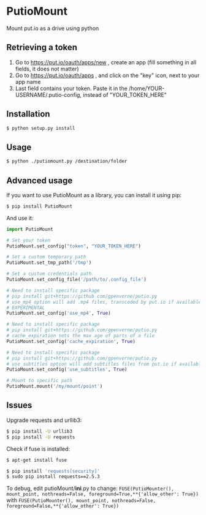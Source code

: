 # PutioMount
Mount put.io as a drive using python

## Retrieving a token
1) Go to https://put.io/oauth/apps/new , create an app (fill something in all fields, it does not matter)  
2) Go to https://put.io/oauth/apps , and click on the "key" icon, next to your app name  
3) Last field contains your token. Paste it in the /home/YOUR-USERNAME/.putio-config, instead of "YOUR_TOKEN_HERE"

## Installation
```bash
$ python setup.py install
```

## Usage
```bash
$ python ./putiomount.py /destination/folder
```

## Advanced usage
If you want to use PutioMount as a library, you can install it using pip:
```bash
$ pip install PutioMount
```

And use it:
```python
import PutioMount

# Set your token
PutioMount.set_config("token", "YOUR_TOKEN_HERE")

# Set a custom temporary path
PutioMount.set_tmp_path('/tmp')

# Set a custom credentials path
PutioMount.set_config_file('/path/to/.config_file')

# Need to install specific package
# pip install git+https://github.com/gpenverne/putio.py
# use_mp4 option will add .mp4 files, transcoded by put.io if available
# EXPERIMENTAL
PutioMount.set_config('use_mp4', True)

# Need to install specific package
# pip install git+https://github.com/gpenverne/putio.py
# cache_expiration sets the max age of parts of a file
PutioMount.set_config('cache_expiration', True)

# Need to install specific package
# pip install git+https://github.com/gpenverne/putio.py
# use_subtitles option will add subtitles files from put.io if available
PutioMount.set_config('use_subtitles', True)

# Mount to specific path
PutioMount.mount('/my/mount/point')
```

## Issues
Upgrade requests and urllib3:
```bash
$ pip install -U urllib3
$ pip install -U requests
```

Check if fuse is installed:
```bash
$ apt-get install fuse
```

```bash
$ pip install 'requests[security]'
$ sudo pip install requests==2.5.3
```

To debug, edit putioMount/__ini__.py to change:
`FUSE(PutioMounter(), mount_point, nothreads=False, foreground=True,**{'allow_other': True})`
with
`FUSE(PutioMounter(), mount_point, nothreads=False, foreground=False,**{'allow_other': True})`
